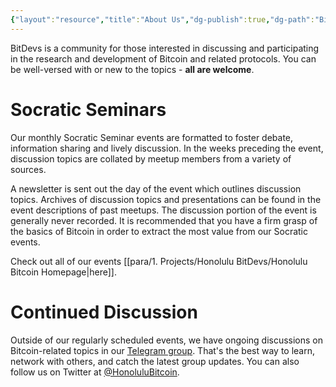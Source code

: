```yaml
---
{"layout":"resource","title":"About Us","dg-publish":true,"dg-path":"BitDevs/About Us.md","permalink":"/bit-devs/about-us/","dgPassFrontmatter":true,"noteIcon":"3","created":"2022-02-01T12:05:06.346-10:00","updated":"2023-05-13T22:52:05.152-10:00"}
---
```



BitDevs is a community for those interested in discussing and participating in the research and development of Bitcoin and related protocols. You can be well-versed with or new to the topics - **all are welcome**.

# Socratic Seminars

Our monthly Socratic Seminar events are formatted to foster debate, information sharing and lively discussion. In the weeks preceding the event, discussion topics are collated by meetup members from a variety of sources.

A newsletter is sent out the day of the event which outlines discussion topics. Archives of discussion topics and presentations can be found in the event descriptions of past meetups. The discussion portion of the event is generally never recorded. It is recommended that you have a firm grasp of the basics of Bitcoin in order to extract the most value from our Socratic events.

Check out all of our events [[para/1. Projects/Honolulu BitDevs/Honolulu Bitcoin Homepage\|here]].

# Continued Discussion

Outside of our regularly scheduled events, we have ongoing discussions on Bitcoin-related topics in our [Telegram group](https://t.me/+Y5QaLhylSNJjMDEx). That's the best way to learn, network with others, and catch the latest group updates. You can also follow us on Twitter at [@HonoluluBitcoin](https://twitter.com/HonoluluBitcoin?s=20).